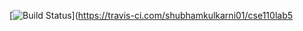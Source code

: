 [![Build Status](https://travis-ci.com/shubhamkulkarni01/cse110lab5.svg?branch=master)](https://travis-ci.com/shubhamkulkarni01/cse110lab5
